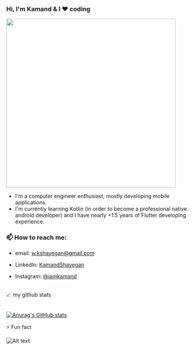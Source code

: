 
 ### Hi, I'm Kamand & I ❤️ coding

<!--
**KamandShayegan/KamandShayegan** is a ✨ _special_ ✨ repository because its `README.md` (this file) appears on your GitHub profile.

Here are some ideas to get you started:

- 🔭 I’m currently working on ...
- 🌱 I’m currently learning ...
- 👯 I’m looking to collaborate on ...
- 🤔 I’m looking for help with ...
- 💬 Ask me about ...
- 📫 How to reach me: ...
- 😄 Pronouns: ...
- 
-->

<!-- [![Top Langs](https://github-readme-stats.vercel.app/api/top-langs/?username=kamandshayegan&layout=compact&theme=tokyonight)](https://github.com/anuraghazra/github-readme-stats) -->

<img src="https://cdn.dribbble.com/users/2646423/screenshots/5507196/computer.gif" width="450"/>

<!-- ![Kamands Work Env](https://cdn.dribbble.com/users/2646423/screenshots/5507196/computer.gif) -->

 - I'm a computer engineer enthusiast, mostly developing mobile applications.
 - I'm currently learning Kotlin (in order to become a professional native android developer) and I have nearly +1.5 years of Flutter developing experience.

### 📫 How to reach me:

- email: <a href="mailto:w.kshayegan@gmail.com"> w.kshayegan@gmail.com </a>

- LinkedIn: [KamandShayegan](https://www.linkedin.com/in/kamand-shayegan-4361041a7/)
- Instagram: [@iamkamand](https://www.instagram.com/iamkamand/)

<br />
📈 my github stats
<br />
<br />

[![Anurag's GitHub stats](https://github-readme-stats.vercel.app/api?username=kamandshayegan&count_private=true&show_icons=true&theme=buefy)](https://github.com/anuraghazra/github-readme-stats)

<!-- <div style="display: flex; flex-direction: row;">
  <img class="img" src="https://github-readme-stats.vercel.app/api/top-langs/?username=kamandshayegan&layout=compact&theme=tokyonight" />
 <img class="img" src="https://github-readme-stats.vercel.app/api?username=kamandshayegan&count_private=true&show_icons=true&theme=tokyonight" />

</div> -->

<!-- https://open.spotify.com/user/s2zngaj7nt3ftk0ut5urf7r1a?si=BouZdWouTSKTIGfBFDWN_Q -->

⚡ Fun fact

![Alt text](https://spotify-recently-played-readme.vercel.app/api?user=s2zngaj7nt3ftk0ut5urf7r1a&unique={1})

